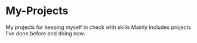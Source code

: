 # My-Projects
My projects for keeping myself in check with skills 
Mainly includes projects I've done before and doing now.
